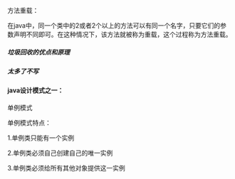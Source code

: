 方法重载：

​	在java中，同一个类中的2或者2个以上的方法可以有同一个名字，只要它们的参数声明不同即可。在这种情况下，该方法就被称为重载，这个过程称为方法重载。

##### 	垃圾回收的优点和原理

##### 太多了不写

#### java设计模式之一：

单例模式

单例模式特点：

1.单例类只能有一个实例

2.单例类必须自己创建自己的唯一实例

3.单例类必须给所有其他对象提供这一实例

